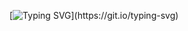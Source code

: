 [![Typing SVG](https://readme-typing-svg.demolab.com?font=Open+Sans&pause=1000&color=07F718&background=443CFF00&width=435&lines=Renan+Ventura...)](https://git.io/typing-svg)
